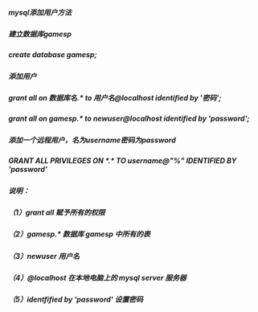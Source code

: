 ##### mysql添加用户方法

##### 建立数据库gamesp

##### create database gamesp;

##### 添加用户

##### grant all on 数据库名.\* to 用户名@localhost identified by '密码';

##### grant all on gamesp.\* to newuser@localhost identified by 'password';

##### 添加一个远程用户，名为username密码为password

##### GRANT ALL PRIVILEGES ON \*.\* TO username@"%" IDENTIFIED BY 'password'

##### 说明：

##### （1）grant all 赋予所有的权限

##### （2）gamesp.\* 数据库 gamesp 中所有的表

##### （3）newuser 用户名

##### （4）@localhost 在本地电脑上的 mysql server 服务器

##### （5）identfified by 'password' 设置密码



